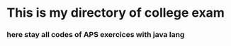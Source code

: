# This is my directory of college exam 



### here stay all codes of APS exercices with java lang 
